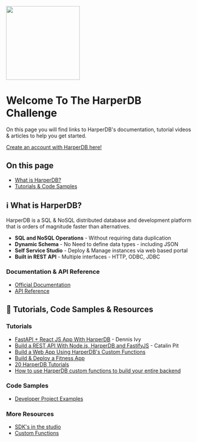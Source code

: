 <img width="200px" src="./images/harperdb.png"/>

# Welcome To The HarperDB Challenge

On this page you will find links to HarperDB's documentation, tutorial videos & articles to help you get started.

[Create an account with HarperDB here!](https://studio.harperdb.io/sign-up)

## On this page

- [What is HarperDB?](#what-is-harperdb)
- [Tutorials & Code Samples](#tutorials--code-samples)

## ℹ️ What is HarperDB?

HarperDB is a SQL & NoSQL distributed database and development platform that is orders of magnitude faster than alternatives.

- **SQL and NoSQL Operations** - Without requiring data duplication
- **Dynamic Schema** - No Need to define data types - including JSON
- **Self Service Studio** - Deploy & Manage instances via web based portal
- **Built in REST API** - Multiple interfaces - HTTP, ODBC, JDBC


### Documentation & API Reference 

- [Official Documentation](https://harperdb.io/docs/overview/)
- [API Reference](https://api.harperdb.io/)

## 📙 Tutorials, Code Samples & Resources

### Tutorials
- [FastAPI + React JS App With HarperDB](https://youtu.be/xwfX70rIxCw) - Dennis Ivy
- [Build a REST API With Node.js, HarperDB and FastifyJS](https://youtu.be/UhNJPrkeMFM) - 
Catalin Pit
- [Build a Web App Using HarperDB's Custom Functions](https://youtu.be/rz6prItVJZU)
- [Build & Deploy a Fitness App ](https://patloeber.com/fitness-app-harperdb)
- [20 HarperDB Tutorials](https://harperdb.io/blog/20-best-harperdb-tutorials/)
- [How to use HarperDB custom functions to build your entire backend](https://dev.to/andrewbaisden/how-to-use-harperdb-custom-functions-to-build-your-entire-backend-a2m)


### Code Samples
- [Developer Project Examples](https://github.com/search?q=harperdb)

### More Resources
- [SDK's in the studio](https://studio.harperdb.io/resources/marketplace/active)
- [Custom Functions](https://harperdb.io/docs/custom-functions/)

